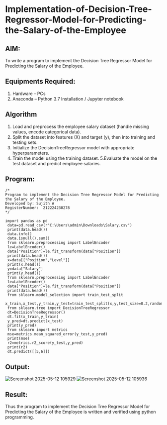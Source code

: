 # Implementation-of-Decision-Tree-Regressor-Model-for-Predicting-the-Salary-of-the-Employee

## AIM:
To write a program to implement the Decision Tree Regressor Model for Predicting the Salary of the Employee.

## Equipments Required:
1. Hardware – PCs
2. Anaconda – Python 3.7 Installation / Jupyter notebook

## Algorithm
1. Load and preprocess the employee salary dataset (handle missing values, encode categorical data).
2. Split the dataset into features (X) and target (y), then into training and testing sets.
3. Initialize the DecisionTreeRegressor model with appropriate hyperparameters.
4. Train the model using the training dataset. 
5.Evaluate the model on the test dataset and predict employee salaries.

## Program:
```
/*
Program to implement the Decision Tree Regressor Model for Predicting the Salary of the Employee.
Developed by: Sujith A
RegisterNumber:  212224230278
*/

import pandas as pd
 data=pd.read_csv(r"C:\Users\admin\Downloads\Salary.csv")
 print(data.head())
 data.info()
 data.isnull().sum()    
 from sklearn.preprocessing import LabelEncoder
 le=LabelEncoder()
 data["Position"]=le.fit_transform(data["Position"])
 print(data.head())
 x=data[["Position","Level"]]
 print(x.head())
 y=data["Salary"]
 print(y.head())
 from sklearn.preprocessing import LabelEncoder
 le=LabelEncoder()
 data["Position"]=le.fit_transform(data["Position"])
 print(data.head())
 from sklearn.model_selection import train_test_split
 x_train,x_test,y_train,y_test=train_test_split(x,y,test_size=0.2,random_state=2)
 from sklearn.tree import DecisionTreeRegressor
 dt=DecisionTreeRegressor()
 dt.fit(x_train,y_train)
 y_pred=dt.predict(x_test)
 print(y_pred)
 from sklearn import metrics
 mse=metrics.mean_squared_error(y_test,y_pred)
 print(mse)
 r2=metrics.r2_score(y_test,y_pred)
 print(r2)
 dt.predict([[5,6]])
```

## Output:
![Screenshot 2025-05-12 105929](https://github.com/user-attachments/assets/c318b4dd-7735-4b2d-8a4b-de1af2dc6fff)
![Screenshot 2025-05-12 105936](https://github.com/user-attachments/assets/05e76da3-73e6-48f9-8932-b7fb618c43fa)



## Result:
Thus the program to implement the Decision Tree Regressor Model for Predicting the Salary of the Employee is written and verified using python programming.
